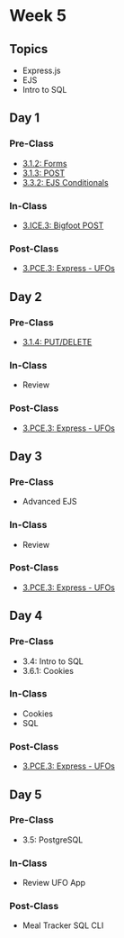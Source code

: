 # Week 5

## Topics

* Express.js
* EJS
* Intro to SQL

## Day 1

### Pre-Class

* [3.1.2: Forms](../../3-back-end-application/3.1-intro-to-express-js/3.1.2-html-forms.md)
* [3.1.3: POST](../../3-back-end-application/3.1-intro-to-express-js/3.1.3-post-request.body.md)
* [3.3.2: EJS Conditionals](../../3-back-end-application/3.3-intro-to-ejs/3.3.2-ejs-conditionals.md)

### In-Class

* [3.ICE.3: Bigfoot POST](../../3-back-end-application/3.ice-in-class-exercises/3.ice.3-bigfoot-post.md)

### Post-Class

* [3.PCE.3: Express - UFOs](../../3-back-end-application/3.pce-post-class-exercises/3.pce.3-express-ufos.md)

## Day 2

### Pre-Class

* [3.1.4: PUT/DELETE](../../3-back-end-application/3.1-intro-to-express-js/3.1.4-put-delete.md)

### In-Class

* Review

### Post-Class

* [3.PCE.3: Express - UFOs](../../3-back-end-application/3.pce-post-class-exercises/3.pce.3-express-ufos.md)

## Day 3

### Pre-Class

* Advanced EJS

### In-Class

* Review

### **Post-Class**

* [3.PCE.3: Express - UFOs](../../3-back-end-application/3.pce-post-class-exercises/3.pce.3-express-ufos.md)

## Day 4

### Pre-Class

* 3.4: Intro to SQL
* 3.6.1: Cookies

### In-Class

* Cookies
* SQL

### Post-Class

* [3.PCE.3: Express - UFOs](../../3-back-end-application/3.pce-post-class-exercises/3.pce.3-express-ufos.md)

## Day 5

### Pre-Class

* 3.5: PostgreSQL

### In-Class

* Review UFO App

### Post-Class

* Meal Tracker SQL CLI

